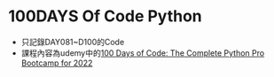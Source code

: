 # 100DAYS Of Code Python

- 只記錄DAY081~D100的Code
- 課程內容為udemy中的[100 Days of Code: The Complete Python Pro Bootcamp for 2022](https://www.udemy.com/course/100-days-of-code/)